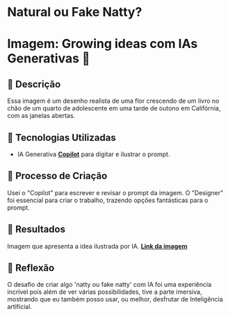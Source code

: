 # Natural ou Fake Natty? 
# Imagem: Growing ideas com IAs Generativas 🎥

## 📒 Descrição
Essa imagem é um desenho realista de uma flor crescendo de um livro no chão de um quarto de adolescente em uma tarde de outono em Califórnia, com as janelas abertas.

## 🤖 Tecnologias Utilizadas
- IA Generativa **[Copilot](https://copilot.microsoft.com/)** para digitar e ilustrar o prompt.

## 🧐 Processo de Criação
Usei o "Copilot" para escrever e revisar o prompt da imagem. O "Designer" foi essencial para criar o trabalho, trazendo opções fantásticas para o prompt.

## 🚀 Resultados
Imagem que apresenta a idea ilustrada por IA.
**[Link da imagem](https://www.bing.com/images/create/uma-flor-cescendo-de-um-livro-no-chc3a3o-de-um-quarto/1-669194bb188a49478b0f04da39d57fb5?id=V3tYPHarZnGk5PxIs1HTrw%3d%3d&view=detailv2&idpp=genimg&idpclose=1&thId=OIG3.XciE_y8ywcSNpUHWSAbR&frame=sydedg&FORM=SYDBIC)**



## 💭 Reflexão
O desafio de criar algo 'natty ou fake natty' com IA foi uma experiência incrível pois além de ver várias possibilidades, tive a parte imersiva, mostrando que eu também posso usar, ou melhor, desfrutar de Inteligência artificial.
